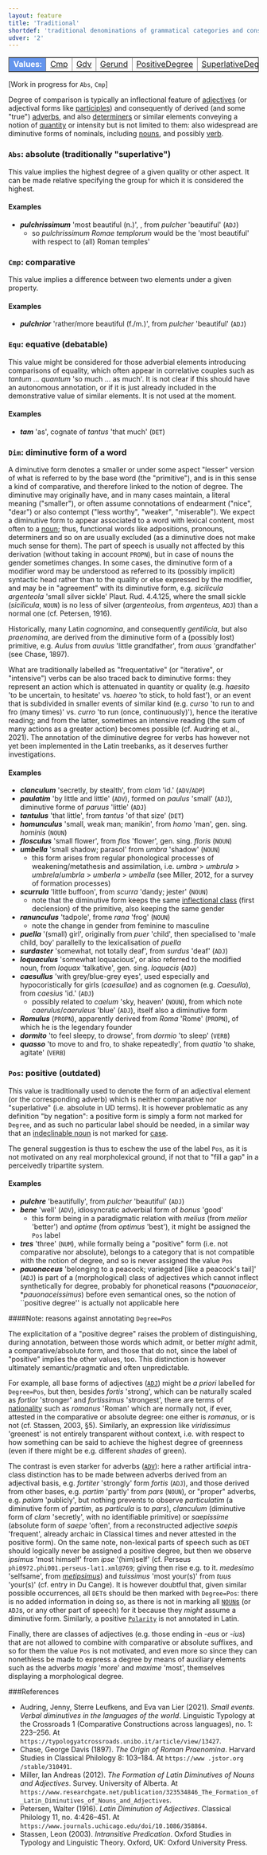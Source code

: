 ```yaml
---
layout: feature
title: 'Traditional'
shortdef: 'traditional denominations of grammatical categories and constructions'
udver: '2'
---
```


<table class="typeindex" border="1">
<tr>
  <td style="background-color:cornflowerblue;color:white"><strong>Values:</strong> </td>
  <td><a href="#Cmp">Cmp</a></td>
  <td><a href="#Gerundive">Gdv</a></td>
  <td><a href="#Gerund">Gerund</a></td>
  <td><a href="#Pos">PositiveDegree</a></td>
  <td><a href="#Sup">SuperlativeDegree</a></td>
</tr>
</table>

[Work in progress for `Abs`, `Cmp`]

Degree of comparison is typically an inflectional feature of [adjectives](la-pos/ADJ) (or adjectival forms like [participles](la-feat/VerbForm)) and consequently of derived (and some "true") [adverbs](la-pos/ADV), and also [determiners](la-pos/DET) or similar elements conveying a notion of [quantity](la-feat/NumType) or intensity but is not limited to them: also widespread are diminutive forms of nominals, including [nouns](la-pos/NOUN), and possibly [verb](la-pos/VERB).

### <a name="Abs">`Abs`</a>: absolute (traditionally "superlative")

This value implies the highest degree of a given quality or other aspect. It can be made relative specifying the group for which it is considered the highest.

#### Examples

* ***pulchrissimum*** 'most beautiful (n.)', , from *pulcher* 'beautiful' (`ADJ`)
    * so *pulchrissimum Romae templorum* would be the 'most beautiful' with respect to (all) Roman temples'

### <a name="Cmp">`Cmp`</a>: comparative

This value implies a difference between two elements under a given property.

#### Examples

* ***pulchrior*** 'rather/more beautiful (f./m.)', from *pulcher* 'beautiful' (`ADJ`)

### <a name="Equ">`Equ`</a>: equative (debatable)

This value might be considered for those adverbial elements introducing comparisons of equality, which often appear in correlative couples such as *tantum ... quantum* 'so much ... as much'. It is not clear if this should have an autonomous annotation, or if it is just already included in the demonstrative value of similar elements. It is not used at the moment. 

#### Examples

* ***tam*** 'as', cognate of *tantus* 'that much' (`DET`)

### <a name="Dim">`Dim`</a>: diminutive form of a word

A diminutive form denotes a smaller or under some aspect "lesser" version of what is referred to by the base word (the "primitive"), and is in this sense a kind of comparative, and therefore linked to the notion of degree. The diminutive may originally have, and in many cases maintain, a literal meaning ("smaller"), or often assume connotations of endearment ("nice", "dear") or also contempt ("less worthy", "weaker", "miserable"). We expect a diminutive form to appear associated to a word with lexical content, most often to a [noun](la-pos/NOUN); thus, functional words like adpositions, pronouns, determiners and so on are usually excluded (as a diminutive does not make much sense for them). The part of speech is usually not affected by this derivation (without taking in account `PROPN`), but in case of nouns the gender sometimes changes. In some cases, the diminutive form of a modifier word may be understood as referred to its (possibly implicit) syntactic head rather than to the quality or else expressed by the modifier, and may be in "agreement" with its diminutive form, e.g. *sicilicula argenteola* 'small silver sickle' Plaut. Rud. 4.4.125, where the small sickle (*sicilicula*, `NOUN`) is no less of silver (*argenteolus*, from *argenteus*, `ADJ`) than a normal one (cf. Petersen, 1916). 

Historically, many Latin *cognomina*, and consequently *gentilicia*, but also *praenomina*, are derived from the diminutive form of a (possibly lost) primitive, e.g. *Aulus* from *auulus* 'little grandfather', from *auus* 'grandfather' (see Chase, 1897).

What are traditionally labelled as "frequentative" (or "iterative", or "intensive") verbs can be also traced back to diminutive forms: they represent an action which is attenuated in quantity or quality (e.g. *haesito* 'to be uncertain, to hesitate' vs. *haereo* 'to stick, to hold fast'), or an event that is subdivided in smaller events of similar kind (e.g. *curso* 'to run to and fro (many times)' vs. *curro* 'to run (once, continuously)'), hence the iterative reading; and from the latter, sometimes an intensive reading (the sum of many actions as a greater action) becomes possible (cf. Audring et al., 2021). The annotation of the diminutive degree for verbs has however not yet been implemented in the Latin treebanks, as it deserves further investigations.

#### Examples

* ***clanculum*** 'secretly, by stealth', from *clam* 'id.' (`ADV`/`ADP`)
* ***paulatim*** 'by little and little' (`ADV`), formed on *paulus* 'small' (`ADJ`), diminutive forme of *paruus* 'little' (`ADJ`)
* ***tantulus*** 'that little', from *tantus* 'of that size' (`DET`)
* ***homunculus*** 'small, weak man; manikin', from *homo* 'man', gen. sing. *hominis* (`NOUN`)
* ***flosculus*** 'small flower', from *flos* 'flower', gen. sing. *floris* (`NOUN`)
* ***umbella*** 'small shadow; parasol' from *umbra* 'shadow' (`NOUN`)
    * this form arises from regular phonological processes of weakening/metathesis and assimilation, i.e. *umbra* > *umbrula* > *umbrela*/*umbrla* > *umberla* > *umbella* (see Miller, 2012, for a survey of formation processes)
* ***scurrula*** 'little buffoon', from *scurra* 'dandy; jester' (`NOUN`)
    * note that the diminutive form keeps the same [inflectional class](la-feat/InflClass) (first declension) of the primitive, also keeping the same gender
* ***ranunculus*** 'tadpole', frome *rana* 'frog' (`NOUN`)
    * note the change in gender from feminine to masculine 
* ***puella*** '(small) girl', originally from *puer* 'child', then specialised to 'male child, boy' parallelly to the lexicalisation of *puella* 
* ***surdaster*** 'somewhat, not totally deaf', from *surdus* 'deaf' (`ADJ`)
* ***loquaculus*** 'somewhat loquacious', or also referred to the modified noun, from *loquax* 'talkative', gen. sing. *loquacis* (`ADJ`)
* ***caesullus*** 'with grey/blue-grey eyes', used especially and hypocoristically for girls (*caesullae*) and as cognomen (e.g. *Caesulla*), from *caesius* 'id.' (`ADJ`)
    * possibly related to *caelum* 'sky, heaven' (`NOUN`), from which note *caerulus*/*caeruleus* 'blue' (`ADJ`), itself also a diminutive form 
* ***Romulus*** (`PROPN`), apparently derived from *Roma* 'Rome' (`PROPN`), of which he is the legendary founder
* ***dormito*** 'to feel sleepy, to drowse', from *dormio* 'to sleep' (`VERB`)
* ***quasso*** 'to move to and fro, to shake repeatedly', from *quatio* 'to shake, agitate' (`VERB`)

### <a name="Pos">`Pos`</a>: positive (outdated)

This value is traditionally used to denote the form of an adjectival element (or the corresponding adverb) which is neither comparative nor "superlative" (i.e. absolute in UD terms). It is however problematic as any definition "by negation": a positive form is simply a form not marked for `Degree`, and as such no particular label should be needed, in a similar way that an [indeclinable noun](la-feat/InflClass) is not marked for [case](la-feat/Case). 

 


The general suggestion is thus to eschew the use of the label `Pos`, as it is not motivated on any real morpholexical ground, if not that to "fill a gap" in a perceivedly tripartite system.

#### Examples

* ***pulchre*** 'beautifully', from *pulcher* 'beautiful' (`ADJ`)
* ***bene*** 'well' (`ADV`), idiosyncratic adverbial form of *bonus* 'good'
    * this form being in a paradigmatic relation with *melius* (from *melior* 'better') and *optime* (from *optimus* 'best'), it might be assigned the `Pos` label
* ***tres*** 'three' (`NUM`), while formally being a "positive" form (i.e. not comparative nor absolute), belongs to a category that is not compatible with the notion of degree, and so is never assigned the value `Pos`
* ***pauonaceus*** 'belonging to a peacock; variegated [like a peacock's tail]' (`ADJ`) is part of a (morphological) class of adjectives which cannot inflect synthetically for degree, probably for phonetical reasons (\**pauonaceior*, **pauonaceissimus*) before even semantical ones, so the notion of ``positive degree'' is actually not applicable here

####Note: reasons against annotating `Degree=Pos`

The explicitation of a "positive degree" raises the problem of distinguishing, during annotation, between those words which admit, or better *might* admit, a comparative/absolute form, and those that do not, since the label of "positive" implies the other values, too. This distinction is however ultimately semantic/pragmatic and often unpredictable. 

For example, all base forms of adjectives ([`ADJ`](la-pos/ADJ)) might be *a priori* labelled for `Degree=Pos`, but then, besides *fortis* 'strong', which can be naturally scaled as *fortior* 'stronger' and *fortissimus* 'strongest', there are terms of [nationality](la-feat/NameType#Nat) such as *romanus* 'Roman' which are normally not, if ever, attested in the comparative or absolute degree: one either is *romanus*, or is not (cf. Stassen, 2003, §5). Similarly, an expression like *viridissimus* 'greenest' is not entirely transparent without context, i.e. with respect to how something can be said to achieve the highest degree of greenness (even if there might be e.g. different *shades* of green). 

The contrast is even starker for adverbs ([`ADV`](la-pos/ADV)): here a rather artificial intra-class distinction has to be made between adverbs derived from an adjectival basis, e.g. *fortiter* 'strongly' form *fortis* (`ADJ`), and those derived from other bases, e.g. *partim* 'partly' from *pars* (`NOUN`), or "proper" adverbs, e.g. *palam* 'publicly', but nothing prevents to observe *particulatim* (a diminutive form of *partim*, as *particula* is to *pars*), *clanculum* (diminutive form of *clam* 'secretly', with no identifiable primitive) or *saepissime* (absolute form of *saepe* 'often', from a reconstructed adjective *saepis* 'frequent', already archaic in Classical times and never attested in the positive form). On the same note, non-lexical parts of speech such as `DET` should logically never be assigned a positive degree, but then we observe *ipsimus* 'most himself' from *ipse* '(him)self' (cf. Perseus `phi0972.phi001.perseus-lat1.xml@769`; giving then rise e.g. to it. *medesimo* 'selfsame', from [*metipsimus*](la-feat/Form)) and *tuissimus* 'most your(s)' from *tuus* 'your(s)' (cf. entry in Du Cange). It is however doubtful that, given similar possible occurrences, all `DET`s should be then marked with `Degree=Pos`: there is no added information in doing so, as there is not in marking all [`NOUN`s](la-pos/NOUN) (or `ADJ`s, or any other part of speech) for it because they *might* assume a diminutive form. Similarly, a positive [`Polarity`](la-feat/Polarity) is not annotated in Latin. 

Finally, there are classes of adjectives (e.g. those ending in *-eus* or *-ius*) that are not allowed to combine with comparative or absolute suffixes, and so for them the value `Pos` is not motivated, and even more so since they can nonethless be made to express a degree by means of auxiliary elements such as the adverbs *magis* 'more' and *maxime* 'most', themselves displaying a morphological degree.




###References

* Audring, Jenny, Sterre Leufkens, and Eva van Lier (2021). *Small events. Verbal diminutives in the languages of the world*. Linguistic Typology at the Crossroads 1 (Comparative Constructions across languages), no. 1: 223–256. At `https://typologyatcrossroads.unibo.it/article/view/13427`.
* Chase,  George  Davis (1897).  *The  Origin  of  Roman  Praenomina*. Harvard  Studies in  Classical  Philology 8: 103–184. At `https://www .jstor.org /stable/310491`.
* Miller, Ian Andreas (2012). *The Formation of Latin Diminutives of Nouns and Adjectives*. Survey. University of Alberta. At `https://www.researchgate.net/publication/323534846_The_Formation_of_Latin_Diminutives_of_Nouns_and_Adjectives`.
* Petersen, Walter (1916). *Latin Diminution of Adjectives*. Classical Philology 11, no. 4:426–451. At `https://www.journals.uchicago.edu/doi/10.1086/358864`.
* Stassen,  Leon (2003). *Intransitive  Predication*.  Oxford  Studies  in  Typology  and  Linguistic Theory. Oxford, UK: Oxford University Press.







